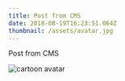 ```yaml
---
title: Post from CMS
date: 2018-08-19T16:23:51.064Z
thumbnail: /assets/avatar.jpg
---
```

Post from CMS 



![cartoon avatar](/assets/avatar.png)
